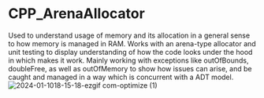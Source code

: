 # CPP_ArenaAllocator

  Used to understand usage of memory and its allocation in a general sense to how memory is managed
in RAM. Works with an arena-type allocator and unit testing to display understanding of how the code
looks under the hood in which makes it work. Mainly working with exceptions like outOfBounds, doubleFree,
as well as outOfMemory to show how issues can arise, and be caught and managed in a way which is concurrent with a ADT model.
![2024-01-1018-15-18-ezgif com-optimize (1)](https://github.com/Kingerthanu/CPP_ArenaAllocator/assets/76754592/0ba82dcd-2349-4f96-9ea1-2cb72cda2f13)
